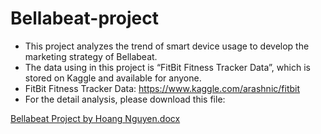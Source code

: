 # Bellabeat-project
* This project analyzes the trend of smart device usage to develop the marketing strategy of Bellabeat.
* The data using in this project is “FitBit Fitness Tracker Data”, which is stored on Kaggle and available for anyone. 
* FitBit Fitness Tracker Data: https://www.kaggle.com/arashnic/fitbit
* For the detail analysis, please download this file: 

[Bellabeat Project by Hoang Nguyen.docx](https://github.com/Hoang0904/Bellabeat-project/files/7832878/Bellabeat.Project.by.Hoang.Nguyen.docx)
